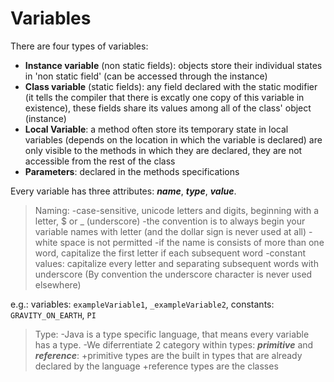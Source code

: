 # Variables

There are four types of variables:
- **Instance variable** (non static fields): objects store their individual states in 'non static field' (can be accessed through the instance)
- **Class variable** (static fields): any field declared with the static modifier (it tells the compiler that there is excatly one copy of this variable in existence), these fields share its values among all of the class' object (instance) 
- **Local Variable**: a method often store its temporary state in local variables (depends on the location in which the variable is declared)
	are only visible to the methods in which they are declared, they are not accessible from the rest of the class
- **Parameters**: declared in the methods specifications

Every variable has three attributes: ***name***, ***type***, ***value***.

>Naming: 
-case-sensitive, unicode letters and digits, beginning with a letter, $ or _ (underscore)
-the convention is to always begin your variable names with letter (and the dollar sign is never used at all)
-white space is not permitted
-if the name is consists of more than one word, capitalize the first letter if each subsequent word
-constant values: capitalize every letter and separating subsequent words with underscore (By convention the underscore character is never used elsewhere) 

e.g.: variables: `exampleVariable1`, `_exampleVariable2`, constants: `GRAVITY_ON_EARTH`, `PI`

>Type:
-Java is a type specific language, that means every variable has a type.
-We diferrentiate 2 category within types: ***primitive*** and ***reference***:
+primitive types are the built in types that are already declared by the language
+reference types are the classes


